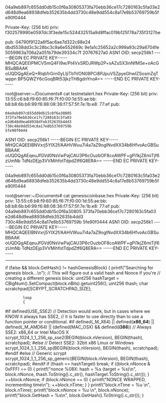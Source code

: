 04a9eb897c655dd0db15c0f6a30805373fa70ebb36ce17c7280163c5fa03e2d648d9ea68938dfeb352635b4dd3730c48e9dd554c8a17e8b53769759b5fe90f0444

Private-Key: (256 bit)
priv:
    f302579990e0597dc3f3ede15c524432515a9d8ffac019b125f78a735f3127be


pub:
    04790f9122a6f5ac6ae7d322c88e24
    dbd5538dd3c3c28bc3c9a6e552669c
    9e1a1c25652a2c999a93c29a6704fe
    5059963a706a2a051b79de39334c7f
    20767627a0
ASN1 OID: secp256k1
-----BEGIN EC PRIVATE KEY-----
MHQCAQEEIPMCV5mQ4Fl9w/Pt4VxSRDJRWp2P+sAZsSX3inNfMSe+oAcGBSuBBAAK
oUQDQgAEeQ+RIqb1rGrn0yLIjiTb1VON08PCi8PJpuVSZpyeGhwlZSosmZqTwppn
BP5QWZY6cGoqBRt53jkzTH8gdnYnoA==
-----END EC PRIVATE KEY-----





root@server:~/Documents# cat testnetalert.hex
Private-Key: (256 bit)
priv:
    13:55:c6:b8:f9:60:85:f6:7f:f0:00:1d:55:ae:bb:
    b8:b8:6b:b6:99:f6:88:08:36:f7:57:5f:7e:1b:e8:
    77:ef
pub:

    04a9eb897c655dd0db15c0f6a30805
    373fa70ebb36ce17c7280163c5fa03
    e2d648d9ea68938dfeb352635b4dd3
    730c48e9dd554c8a17e8b53769759b
    5fe90f0444
ASN1 OID: secp256k1
-----BEGIN EC PRIVATE KEY-----
MHQCAQEEIBNVxrj5YIX2f/AAHVWuu7i4a7aZ9ogINvdXX34b6HfvoAcGBSuBBAAK
oUQDQgAEqeuJfGVd0NsVwPajCAU3P6cOuzbOF8coAWPF+gPi1kjZ6miTjf6zUmNb
TdNzDEjp3VVMihfotTdpdZtf6Q8ERA==
-----END EC PRIVATE KEY-----


04a9eb897c655dd0db15c0f6a30805373fa70ebb36ce17c7280163c5fa03e2d648d9ea68938dfeb352635b4dd3730c48e9dd554c8a17e8b53769759b5fe90f0444


root@server:~/Documents# cat genesiscoinbase.hex
Private-Key: (256 bit)
priv:
    13:55:c6:b8:f9:60:85:f6:7f:f0:00:1d:55:ae:bb:
    b8:b8:6b:b6:99:f6:88:08:36:f7:57:5f:7e:1b:e8:
    77:ef
pub:
    04a9eb897c655dd0db15c0f6a30805
    373fa70ebb36ce17c7280163c5fa03
    e2d648d9ea68938dfeb352635b4dd3
    730c48e9dd554c8a17e8b53769759b
    5fe90f0444
ASN1 OID: secp256k1
-----BEGIN EC PRIVATE KEY-----
MHQCAQEEIBNVxrj5YIX2f/AAHVWuu7i4a7aZ9ogINvdXX34b6HfvoAcGBSuBBAAK
oUQDQgAEqeuJfGVd0NsVwPajCAU3P6cOuzbOF8coAWPF+gPi1kjZ6miTjf6zUmNb
TdNzDEjp3VVMihfotTdpdZtf6Q8ERA==
-----END EC PRIVATE KEY-----



-----

if (false && block.GetHash() != hashGenesisBlock)
        {
            printf("Searching for genesis block...\n");
            // This will figure out a valid hash and Nonce if you're
            // creating a different genesis block:
            uint256 hashTarget = CBigNum().SetCompact(block.nBits).getuint256();
            uint256 thash;
            char scratchpad[SCRYPT_SCRATCHPAD_SIZE];

            loop
            {
#if defined(USE_SSE2)
                // Detection would work, but in cases where we KNOW it always has SSE2,
                // it is faster to use directly than to use a function pointer or conditional.
#if defined(_M_X64) || defined(__x86_64__) || defined(_M_AMD64) || (defined(MAC_OSX) && defined(__i386__))
                // Always SSE2: x86_64 or Intel MacOS X
                scrypt_1024_1_1_256_sp_sse2(BEGIN(block.nVersion), BEGIN(thash), scratchpad);
#else
                // Detect SSE2: 32bit x86 Linux or Windows
                scrypt_1024_1_1_256_sp(BEGIN(block.nVersion), BEGIN(thash), scratchpad);
#endif
#else
                // Generic scrypt
                scrypt_1024_1_1_256_sp_generic(BEGIN(block.nVersion), BEGIN(thash), scratchpad);
#endif
                if (thash <= hashTarget)
                    break;
                if ((block.nNonce & 0xFFF) == 0)
                {
                    printf("nonce %08X: hash = %s (target = %s)\n", block.nNonce, thash.ToString().c_str(), hashTarget.ToString().c_str());
                }
                ++block.nNonce;
                if (block.nNonce == 0)
                {
                    printf("NONCE WRAPPED, incrementing time\n");
                    ++block.nTime;
                }
            }
            printf("block.nTime = %u \n", block.nTime);
            printf("block.nNonce = %u \n", block.nNonce);
            printf("block.GetHash = %s\n", block.GetHash().ToString().c_str());
        }
